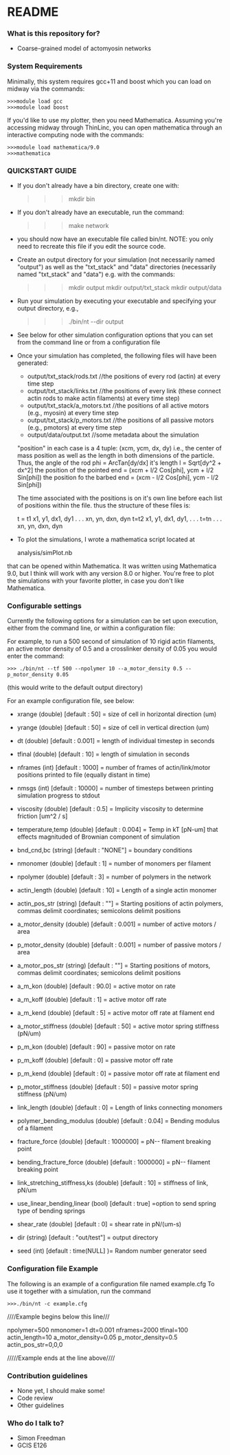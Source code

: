 # README #

### What is this repository for? ###

* Coarse-grained model of actomyosin networks

### System Requirements ###
Minimally, this system requires gcc+11 and boost which you can load on midway via the commands:

    >>>module load gcc
    >>>module load boost

If you'd like to use my plotter, then you need Mathematica. 
Assuming you're accessing midway through ThinLinc, you can open mathematica through an interactive
computing node with the commands:

    >>>module load mathematica/9.0
    >>>mathematica

### QUICKSTART GUIDE ###

* If you don't already have a bin directory, create one with:
    
    >>> mkdir bin

* If you don't already have an executable, run the command: 
  
    >>> make network 

* you should now have an executable file called bin/nt. NOTE: you only need to recreate this file if you edit the source
  code.

* Create an output directory for your simulation (not necessarily named "output") as well as the "txt_stack" and "data"
  directories (necessarily named "txt_stack" and "data") e.g. with the commands:

    >>>mkdir output
    >>>mkdir output/txt_stack
    >>>mkdir output/data

* Run your simulation by executing your executable and specifying your output directory, e.g., 
    
    >>>./bin/nt --dir output

* See below for other simulation configuration options that you can set from the command line or from a configuration
  file

* Once your simulation has completed, the following files will have been generated:
    * output/txt_stack/rods.txt //the positions of every rod (actin) at every time step
    * output/txt_stack/links.txt //the positions of every link (these connect actin rods to make actin filaments) at
                                    every time step)
    * output/txt_stack/a_motors.txt //the positions of all active motors (e.g., myosin) at every time step
    * output/txt_stack/p_motors.txt //the positions of all passive motors (e.g., pmotors) at every time step
    * output/data/output.txt //some metadata about the simulation

    "position" in each case is a 4 tuple: (xcm, ycm, dx, dy)
    i.e., the center of mass position as well as the length in both dimensions of the particle. 
    Thus, the angle of the rod phi = ArcTan[dy/dx]
          it's length l = Sqrt[dy^2 + dx^2]
          the position of the pointed end = (xcm + l/2 Cos[phi], ycm + l/2 Sin[phi])
          the position fo the barbed  end = (xcm - l/2 Cos[phi], ycm - l/2 Sin[phi])
    
    The time associated with the positions is on it's own line before each list of positions within the file. 
    thus the structure of these files is:

    t = t1
    x1, y1, dx1, dy1
    .
    .
    .
    xn, yn, dxn, dyn
    t=t2
    x1, y1, dx1, dy1,
    .
    .
    .
    t=tn
    .
    .
    .
    xn, yn, dxn, dyn

* To plot the simulations, I wrote a mathematica script located at 

    analysis/simPlot.nb

 that can be opened within Mathematica. It was written using Mathematica 9.0, but I think will work with any version 8.0
 or higher. You're free to plot the simulations with your favorite plotter, in case you don't like Mathematica.  

### Configurable settings ###

Currently the following options for a simulation can be set upon execution, either from the command line, or within a
configuration file:

For example, to run a 500 second of simulation of 10 rigid actin filaments, an active motor density of 0.5 and a crosslinker density
of 0.05 you would enter the command:

    >>> ./bin/nt --tf 500 --npolymer 10 --a_motor_density 0.5 --p_motor_density 0.05

(this would write to the default output directory)

For an example configuration file, see below:

* xrange (double)  [default : 50] = size of cell in horizontal direction (um)
* yrange (double)  [default : 50] = size of cell in vertical direction (um)
         
* dt (double)  [default : 0.001] = length of individual timestep in seconds
* tfinal (double)  [default : 10] = length of simulation in seconds
* nframes (int)  [default : 1000] = number of frames of actin/link/motor positions printed to file (equally distant in
  time)
* nmsgs (int)  [default : 10000] = number of timesteps between printing simulation progress to stdout
        
* viscosity (double)  [default : 0.5] = Implicity viscosity to determine friction [um^2 / s]
* temperature,temp (double)  [default : 0.004] = Temp in kT [pN-um] that effects magnituded of Brownian component of simulation
* bnd_cnd,bc (string)  [default : "NONE"] = boundary conditions
         
* nmonomer (double)  [default : 1] = number of monomers per filament
* npolymer (double)  [default : 3] = number of polymers in the network
* actin_length (double)  [default : 10] = Length of a single actin monomer
* actin_pos_str (string)   [default : ""] = Starting positions of actin polymers, commas delimit coordinates; semicolons delimit positions
         
* a_motor_density (double)  [default : 0.001] = number of active motors / area
* p_motor_density (double)  [default : 0.001] = number of passive motors / area
* a_motor_pos_str (string)   [default : ""] = Starting positions of motors, commas delimit coordinates; semicolons delimit positions
         
* a_m_kon (double)  [default : 90.0] = active motor on rate
* a_m_koff (double)  [default : 1] = active motor off rate
* a_m_kend (double)  [default : 5] = active motor off rate at filament end
* a_motor_stiffness (double)  [default : 50] = active motor spring stiffness (pN/um)
         
* p_m_kon (double)  [default : 90] = passive motor on rate
* p_m_koff (double)  [default : 0] = passive motor off rate
* p_m_kend (double)  [default : 0] = passive motor off rate at filament end
* p_motor_stiffness (double)  [default : 50] = passive motor spring stiffness (pN/um)
         
* link_length (double)  [default : 0] = Length of links connecting monomers
* polymer_bending_modulus (double)  [default : 0.04] = Bending modulus of a filament
* fracture_force (double)  [default : 1000000] = pN-- filament breaking point
* bending_fracture_force (double)  [default : 1000000] = pN-- filament breaking point
* link_stretching_stiffness,ks (double)  [default : 10] = stiffness of link, pN/um
* use_linear_bending,linear (bool)  [default : true] =option to send spring type of bending springs
* shear_rate (double)  [default : 0] = shear rate in pN/(um-s)
         
* dir (string)  [default : "out/test"] = output directory
* seed (int)  [default : time(NULL] )= Random number generator seed

### Configuration file Example ###
The following is an example of a configuration file named example.cfg 
To use it together with a simulation, run the command
    
    >>>./bin/nt -c example.cfg

////Example begins below this line///

npolymer=500
nmonomer=1
dt=0.001
nframes=2000
tfinal=100
actin_length=10
a_motor_density=0.05
p_motor_density=0.5
actin_pos_str=0,0,0

/////Example ends at the line above////
### Contribution guidelines ###

* None yet, I should make some!
* Code review
* Other guidelines

### Who do I talk to? ###

* Simon Freedman
* GCIS E126
